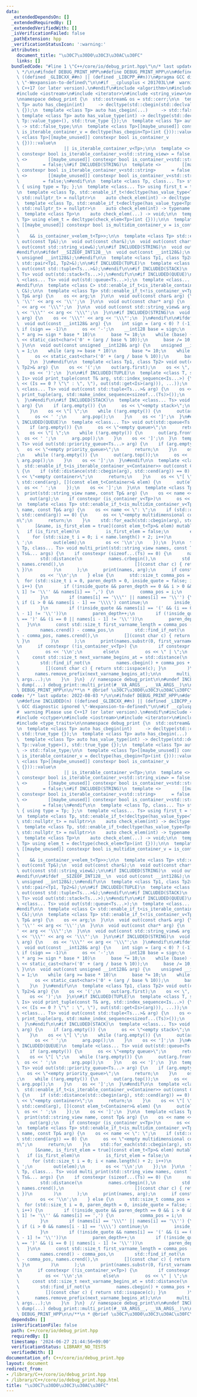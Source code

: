 ```yaml
---
data:
  _extendedDependsOn: []
  _extendedRequiredBy: []
  _extendedVerifiedWith: []
  _isVerificationFailed: false
  _pathExtension: hpp
  _verificationStatusIcon: ':warning:'
  attributes:
    document_title: "\u30C7\u30D0\u30C3\u30AC\u30FC"
    links: []
  bundledCode: "#line 1 \"C++/core/io/debug_print.hpp\"\n/* last update: 2022-08-03\
    \ */\n\n#ifndef DEBUG_PRINT_HPP\n#define DEBUG_PRINT_HPP\n\n#define INCLUDED(n)\
    \ ((defined _GLIBCXX_##n) || (defined _LIBCPP_##n))\n#pragma GCC diagnostic ignored\
    \ \"-Wexpansion-to-defined\"\n\n#if __cplusplus < 201703L\n#  warning Please use\
    \ C++17 (or later version).\n#endif\n#include <algorithm>\n#include <cctype>\n\
    #include <iostream>\n#include <iterator>\n#include <string_view>\n#include <type_traits>\n\
    \nnamespace debug_print {\n  std::ostream& os = std::cerr;\n\n  template <class\
    \ Tp> auto has_cbegin(int)     -> decltype(std::cbegin(std::declval<Tp>()), std::true_type\
    \ {});\n  template <class Tp> auto has_cbegin(...)     -> std::false_type;\n \
    \ template <class Tp> auto has_value_type(int) -> decltype(std::declval<typename\
    \ Tp::value_type>(), std::true_type {});\n  template <class Tp> auto has_value_type(...)\
    \ -> std::false_type;\n\n  template <class Tp>[[maybe_unused]] constexpr bool\
    \ is_iterable_container_v = decltype(has_cbegin<Tp>(int {}))::value;\n  template\
    \ <class Tp>[[maybe_unused]] constexpr bool is_container_v          = decltype(has_value_type<Tp>(int\
    \ {}))::value\n                                                              \
    \                 || is_iterable_container_v<Tp>;\n\n  template <>        [[maybe_unused]]\
    \ constexpr bool is_iterable_container_v<std::string_view> = false;\n  template\
    \ <>        [[maybe_unused]] constexpr bool is_container_v<std::string_view> \
    \         = false;\n#if INCLUDED(STRING)\n  template <>        [[maybe_unused]]\
    \ constexpr bool is_iterable_container_v<std::string>      = false;\n  template\
    \ <>        [[maybe_unused]] constexpr bool is_container_v<std::string>      \
    \         = false;\n#endif\n\n  template <class Tp, class... Ts> struct first_element\
    \ { using type = Tp; };\n  template <class... Ts> using first_t = typename first_element<Ts...>::type;\n\
    \n  template <class Tp, std::enable_if_t<!decltype(has_value_type<Tp>(int {}))::value,\
    \ std::nullptr_t> = nullptr>\n    auto check_elem(int) -> decltype(*std::cbegin(std::declval<Tp>()));\n\
    \  template <class Tp, std::enable_if_t<decltype(has_value_type<Tp>(int {}))::value,\
    \ std::nullptr_t> = nullptr>\n    auto check_elem(int) -> typename Tp::value_type;\n\
    \  template <class Tp>\n    auto check_elem(...) -> void;\n\n  template <class\
    \ Tp> using elem_t = decltype(check_elem<Tp>(int {}));\n\n  template <class Tp>\
    \ [[maybe_unused]] constexpr bool is_multidim_container_v = is_container_v<Tp>\n\
    \                                                                            \
    \    && is_container_v<elem_t<Tp>>;\n\n  template <class Tp> std::enable_if_t<!is_container_v<Tp>>\
    \ out(const Tp&);\n  void out(const char&);\n  void out(const char*);\n  void\
    \ out(const std::string_view&);\n\n#if INCLUDED(STRING)\n  void out(const std::string&);\n\
    #endif\n\n#ifdef __SIZEOF_INT128__\n  void out(const __int128&);\n  void out(const\
    \ unsigned __int128&);\n#endif\n\n  template <class Tp1, class Tp2> void out(const\
    \ std::pair<Tp1, Tp2>&);\n\n#if INCLUDED(TUPLE)\n  template <class... Ts> void\
    \ out(const std::tuple<Ts...>&);\n#endif\n\n#if INCLUDED(STACK)\n  template <class...\
    \ Ts> void out(std::stack<Ts...>);\n#endif\n\n#if INCLUDED(QUEUE)\n  template\
    \ <class... Ts> void out(std::queue<Ts...>);\n  template <class... Ts> void out(std::priority_queue<Ts...>);\n\
    #endif\n\n  template <class C> std::enable_if_t<is_iterable_container_v<C>> out(const\
    \ C&);\n\n  template <class Tp> std::enable_if_t<!is_container_v<Tp>> out(const\
    \ Tp& arg) {\n    os << arg;\n  }\n\n  void out(const char& arg) {\n    os <<\
    \ '\\'' << arg << '\\'';\n  }\n\n  void out(const char* arg) {\n    os << '\\\"\
    ' << arg << '\\\"';\n  }\n\n  void out(const std::string_view& arg) {\n    os\
    \ << '\\\"' << arg << '\\\"';\n  }\n\n#if INCLUDED(STRING)\n  void out(const std::string&\
    \ arg) {\n    os << '\\\"' << arg << '\\\"';\n  }\n#endif\n\n#ifdef __SIZEOF_INT128__\n\
    \  void out(const __int128& arg) {\n    int sign = (arg < 0) ? (-1) : 1;\n   \
    \ if (sign == -1)\n      os << '-';\n    __int128 base = sign;\n    while (sign\
    \ * arg >= sign * base * 10)\n      base *= 10;\n    while (base) {\n      os\
    \ << static_cast<char>('0' + (arg / base % 10));\n      base /= 10;\n    }\n \
    \ }\n\n  void out(const unsigned __int128& arg) {\n    unsigned __int128 base\
    \ = 1;\n    while (arg >= base * 10)\n      base *= 10;\n    while (base) {\n\
    \      os << static_cast<char>('0' + (arg / base % 10));\n      base /= 10;\n\
    \    }\n  }\n#endif\n\n  template <class Tp1, class Tp2> void out(const std::pair<Tp1,\
    \ Tp2>& arg) {\n    os << '(';\n    out(arg.first);\n    os << \", \";\n    out(arg.second);\n\
    \    os << ')';\n  }\n\n#if INCLUDED(TUPLE)\n  template <class T, std::size_t...\
    \ Is> void print_tuple(const T& arg, std::index_sequence<Is...>) {\n    static_cast<void>(((os\
    \ << (Is == 0 ? \"\" : \", \"), out(std::get<Is>(arg))), ...));\n  }\n\n  template\
    \ <class... Ts> void out(const std::tuple<Ts...>& arg) {\n    os << '(';\n   \
    \ print_tuple(arg, std::make_index_sequence<sizeof...(Ts)>());\n    os << ')';\n\
    \  }\n#endif\n\n#if INCLUDED(STACK)\n  template <class... Ts> void out(std::stack<Ts...>\
    \ arg) {\n    if (arg.empty()) {\n      os << \"<empty stack>\";\n      return;\n\
    \    }\n    os << \"[ \";\n    while (!arg.empty()) {\n      out(arg.top());\n\
    \      os << ' ';\n      arg.pop();\n    }\n    os << ']';\n  }\n#endif\n\n#if\
    \ INCLUDED(QUEUE)\n  template <class... Ts> void out(std::queue<Ts...> arg) {\n\
    \    if (arg.empty()) {\n      os << \"<empty queue>\";\n      return;\n    }\n\
    \    os << \"[ \";\n    while (!arg.empty()) {\n      out(arg.front());\n    \
    \  os << ' ';\n      arg.pop();\n    }\n    os << ']';\n  }\n  template <class...\
    \ Ts> void out(std::priority_queue<Ts...> arg) {\n    if (arg.empty()) {\n   \
    \   os << \"<empty priority_queue>\";\n      return;\n    }\n    os << \"[ \"\
    ;\n    while (!arg.empty()) {\n      out(arg.top());\n      os << ' ';\n     \
    \ arg.pop();\n    }\n    os << ']';\n  }\n#endif\n\n  template <class Container>\n\
    \  std::enable_if_t<is_iterable_container_v<Container>> out(const Container& arg)\
    \ {\n    if (std::distance(std::cbegin(arg), std::cend(arg)) == 0) {\n      os\
    \ << \"<empty container>\";\n      return;\n    }\n    os << \"[ \";\n    std::for_each(std::cbegin(arg),\
    \ std::cend(arg), [](const elem_t<Container>& elem) {\n      out(elem);\n    \
    \  os << ' ';\n    });\n    os << ']';\n  }\n\n  template <class Tp> std::enable_if_t<!is_multidim_container_v<Tp>>\n\
    \  print(std::string_view name, const Tp& arg) {\n    os << name << \": \";\n\
    \    out(arg);\n    if constexpr (is_container_v<Tp>)\n      os << '\\n';\n  }\n\
    \n  template <class Tp> std::enable_if_t<is_multidim_container_v<Tp>>\n  print(std::string_view\
    \ name, const Tp& arg) {\n    os << name << \": \";\n    if (std::distance(std::cbegin(arg),\
    \ std::cend(arg)) == 0) {\n      os << \"<empty multidimensional container>\\\
    n\";\n      return;\n    }\n    std::for_each(std::cbegin(arg), std::cend(arg),\n\
    \      [&name, is_first_elem = true](const elem_t<Tp>& elem) mutable {\n     \
    \   if (is_first_elem)\n          is_first_elem = false;\n        else\n     \
    \     for (std::size_t i = 0; i < name.length() + 2; i++)\n            os << '\
    \ ';\n        out(elem);\n        os << '\\n';\n    });\n  }\n\n  template <class\
    \ Tp, class... Ts> void multi_print(std::string_view names, const Tp& arg, const\
    \ Ts&... args) {\n    if constexpr (sizeof...(Ts) == 0) {\n      names.remove_suffix(\n\
    \        std::distance(\n          names.crbegin(),\n          std::find_if_not(names.crbegin(),\
    \ names.crend(),\n                           [](const char c) { return std::isspace(c);\
    \ })\n        )\n      );\n      print(names, arg);\n      if constexpr (!is_container_v<Tp>)\n\
    \        os << '\\n';\n    } else {\n      std::size_t comma_pos = 0;\n\n    \
    \  for (std::size_t i = 0, paren_depth = 0, inside_quote = false; i < names.length();\
    \ i++) {\n        if (!inside_quote && paren_depth == 0 && i > 0 && names[i -\
    \ 1] != '\\'' && names[i] == ',') {\n          comma_pos = i;\n          break;\n\
    \        }\n        if (names[i] == '\\\"' || names[i] == '\\'') {\n         \
    \ if (i > 0 && names[i - 1] == '\\\\') continue;\n          inside_quote ^= true;\n\
    \        }\n        if (!inside_quote && names[i] == '(' && (i == 0 || names[i\
    \ - 1] != '\\''))\n          paren_depth++;\n        if (!inside_quote && names[i]\
    \ == ')' && (i == 0 || names[i - 1] != '\\''))\n          paren_depth--;\n   \
    \   }\n\n      const std::size_t first_varname_length = comma_pos - std::distance(\n\
    \        names.crend() - comma_pos,\n        std::find_if_not(\n          names.crend()\
    \ - comma_pos, names.crend(),\n          [](const char c) { return std::isspace(c);\
    \ }\n        )\n      );\n      print(names.substr(0, first_varname_length), arg);\n\
    \n      if constexpr (!is_container_v<Tp>) {\n        if constexpr (is_container_v<first_t<Ts...>>)\n\
    \          os << '\\n';\n        else\n          os << \" | \";\n      }\n\n \
    \     const std::size_t next_varname_begins_at = std::distance(\n        names.cbegin(),\n\
    \        std::find_if_not(\n          names.cbegin() + comma_pos + 1, names.cend(),\n\
    \          [](const char c) { return std::isspace(c); }\n        )\n      );\n\
    \      names.remove_prefix(next_varname_begins_at);\n\n      multi_print(names,\
    \ args...);\n    }\n  }\n}  // namespace debug_print\n\n#undef INCLUDED\n\n#define\
    \ dump(...) debug_print::multi_print(#__VA_ARGS__, __VA_ARGS__)\n\n#endif  //\
    \ DEBUG_PRINT_HPP\n\n/**\n * @brief \u30C7\u30D0\u30C3\u30AC\u30FC\n */\n"
  code: "/* last update: 2022-08-03 */\n\n#ifndef DEBUG_PRINT_HPP\n#define DEBUG_PRINT_HPP\n\
    \n#define INCLUDED(n) ((defined _GLIBCXX_##n) || (defined _LIBCPP_##n))\n#pragma\
    \ GCC diagnostic ignored \"-Wexpansion-to-defined\"\n\n#if __cplusplus < 201703L\n\
    #  warning Please use C++17 (or later version).\n#endif\n#include <algorithm>\n\
    #include <cctype>\n#include <iostream>\n#include <iterator>\n#include <string_view>\n\
    #include <type_traits>\n\nnamespace debug_print {\n  std::ostream& os = std::cerr;\n\
    \n  template <class Tp> auto has_cbegin(int)     -> decltype(std::cbegin(std::declval<Tp>()),\
    \ std::true_type {});\n  template <class Tp> auto has_cbegin(...)     -> std::false_type;\n\
    \  template <class Tp> auto has_value_type(int) -> decltype(std::declval<typename\
    \ Tp::value_type>(), std::true_type {});\n  template <class Tp> auto has_value_type(...)\
    \ -> std::false_type;\n\n  template <class Tp>[[maybe_unused]] constexpr bool\
    \ is_iterable_container_v = decltype(has_cbegin<Tp>(int {}))::value;\n  template\
    \ <class Tp>[[maybe_unused]] constexpr bool is_container_v          = decltype(has_value_type<Tp>(int\
    \ {}))::value\n                                                              \
    \                 || is_iterable_container_v<Tp>;\n\n  template <>        [[maybe_unused]]\
    \ constexpr bool is_iterable_container_v<std::string_view> = false;\n  template\
    \ <>        [[maybe_unused]] constexpr bool is_container_v<std::string_view> \
    \         = false;\n#if INCLUDED(STRING)\n  template <>        [[maybe_unused]]\
    \ constexpr bool is_iterable_container_v<std::string>      = false;\n  template\
    \ <>        [[maybe_unused]] constexpr bool is_container_v<std::string>      \
    \         = false;\n#endif\n\n  template <class Tp, class... Ts> struct first_element\
    \ { using type = Tp; };\n  template <class... Ts> using first_t = typename first_element<Ts...>::type;\n\
    \n  template <class Tp, std::enable_if_t<!decltype(has_value_type<Tp>(int {}))::value,\
    \ std::nullptr_t> = nullptr>\n    auto check_elem(int) -> decltype(*std::cbegin(std::declval<Tp>()));\n\
    \  template <class Tp, std::enable_if_t<decltype(has_value_type<Tp>(int {}))::value,\
    \ std::nullptr_t> = nullptr>\n    auto check_elem(int) -> typename Tp::value_type;\n\
    \  template <class Tp>\n    auto check_elem(...) -> void;\n\n  template <class\
    \ Tp> using elem_t = decltype(check_elem<Tp>(int {}));\n\n  template <class Tp>\
    \ [[maybe_unused]] constexpr bool is_multidim_container_v = is_container_v<Tp>\n\
    \                                                                            \
    \    && is_container_v<elem_t<Tp>>;\n\n  template <class Tp> std::enable_if_t<!is_container_v<Tp>>\
    \ out(const Tp&);\n  void out(const char&);\n  void out(const char*);\n  void\
    \ out(const std::string_view&);\n\n#if INCLUDED(STRING)\n  void out(const std::string&);\n\
    #endif\n\n#ifdef __SIZEOF_INT128__\n  void out(const __int128&);\n  void out(const\
    \ unsigned __int128&);\n#endif\n\n  template <class Tp1, class Tp2> void out(const\
    \ std::pair<Tp1, Tp2>&);\n\n#if INCLUDED(TUPLE)\n  template <class... Ts> void\
    \ out(const std::tuple<Ts...>&);\n#endif\n\n#if INCLUDED(STACK)\n  template <class...\
    \ Ts> void out(std::stack<Ts...>);\n#endif\n\n#if INCLUDED(QUEUE)\n  template\
    \ <class... Ts> void out(std::queue<Ts...>);\n  template <class... Ts> void out(std::priority_queue<Ts...>);\n\
    #endif\n\n  template <class C> std::enable_if_t<is_iterable_container_v<C>> out(const\
    \ C&);\n\n  template <class Tp> std::enable_if_t<!is_container_v<Tp>> out(const\
    \ Tp& arg) {\n    os << arg;\n  }\n\n  void out(const char& arg) {\n    os <<\
    \ '\\'' << arg << '\\'';\n  }\n\n  void out(const char* arg) {\n    os << '\\\"\
    ' << arg << '\\\"';\n  }\n\n  void out(const std::string_view& arg) {\n    os\
    \ << '\\\"' << arg << '\\\"';\n  }\n\n#if INCLUDED(STRING)\n  void out(const std::string&\
    \ arg) {\n    os << '\\\"' << arg << '\\\"';\n  }\n#endif\n\n#ifdef __SIZEOF_INT128__\n\
    \  void out(const __int128& arg) {\n    int sign = (arg < 0) ? (-1) : 1;\n   \
    \ if (sign == -1)\n      os << '-';\n    __int128 base = sign;\n    while (sign\
    \ * arg >= sign * base * 10)\n      base *= 10;\n    while (base) {\n      os\
    \ << static_cast<char>('0' + (arg / base % 10));\n      base /= 10;\n    }\n \
    \ }\n\n  void out(const unsigned __int128& arg) {\n    unsigned __int128 base\
    \ = 1;\n    while (arg >= base * 10)\n      base *= 10;\n    while (base) {\n\
    \      os << static_cast<char>('0' + (arg / base % 10));\n      base /= 10;\n\
    \    }\n  }\n#endif\n\n  template <class Tp1, class Tp2> void out(const std::pair<Tp1,\
    \ Tp2>& arg) {\n    os << '(';\n    out(arg.first);\n    os << \", \";\n    out(arg.second);\n\
    \    os << ')';\n  }\n\n#if INCLUDED(TUPLE)\n  template <class T, std::size_t...\
    \ Is> void print_tuple(const T& arg, std::index_sequence<Is...>) {\n    static_cast<void>(((os\
    \ << (Is == 0 ? \"\" : \", \"), out(std::get<Is>(arg))), ...));\n  }\n\n  template\
    \ <class... Ts> void out(const std::tuple<Ts...>& arg) {\n    os << '(';\n   \
    \ print_tuple(arg, std::make_index_sequence<sizeof...(Ts)>());\n    os << ')';\n\
    \  }\n#endif\n\n#if INCLUDED(STACK)\n  template <class... Ts> void out(std::stack<Ts...>\
    \ arg) {\n    if (arg.empty()) {\n      os << \"<empty stack>\";\n      return;\n\
    \    }\n    os << \"[ \";\n    while (!arg.empty()) {\n      out(arg.top());\n\
    \      os << ' ';\n      arg.pop();\n    }\n    os << ']';\n  }\n#endif\n\n#if\
    \ INCLUDED(QUEUE)\n  template <class... Ts> void out(std::queue<Ts...> arg) {\n\
    \    if (arg.empty()) {\n      os << \"<empty queue>\";\n      return;\n    }\n\
    \    os << \"[ \";\n    while (!arg.empty()) {\n      out(arg.front());\n    \
    \  os << ' ';\n      arg.pop();\n    }\n    os << ']';\n  }\n  template <class...\
    \ Ts> void out(std::priority_queue<Ts...> arg) {\n    if (arg.empty()) {\n   \
    \   os << \"<empty priority_queue>\";\n      return;\n    }\n    os << \"[ \"\
    ;\n    while (!arg.empty()) {\n      out(arg.top());\n      os << ' ';\n     \
    \ arg.pop();\n    }\n    os << ']';\n  }\n#endif\n\n  template <class Container>\n\
    \  std::enable_if_t<is_iterable_container_v<Container>> out(const Container& arg)\
    \ {\n    if (std::distance(std::cbegin(arg), std::cend(arg)) == 0) {\n      os\
    \ << \"<empty container>\";\n      return;\n    }\n    os << \"[ \";\n    std::for_each(std::cbegin(arg),\
    \ std::cend(arg), [](const elem_t<Container>& elem) {\n      out(elem);\n    \
    \  os << ' ';\n    });\n    os << ']';\n  }\n\n  template <class Tp> std::enable_if_t<!is_multidim_container_v<Tp>>\n\
    \  print(std::string_view name, const Tp& arg) {\n    os << name << \": \";\n\
    \    out(arg);\n    if constexpr (is_container_v<Tp>)\n      os << '\\n';\n  }\n\
    \n  template <class Tp> std::enable_if_t<is_multidim_container_v<Tp>>\n  print(std::string_view\
    \ name, const Tp& arg) {\n    os << name << \": \";\n    if (std::distance(std::cbegin(arg),\
    \ std::cend(arg)) == 0) {\n      os << \"<empty multidimensional container>\\\
    n\";\n      return;\n    }\n    std::for_each(std::cbegin(arg), std::cend(arg),\n\
    \      [&name, is_first_elem = true](const elem_t<Tp>& elem) mutable {\n     \
    \   if (is_first_elem)\n          is_first_elem = false;\n        else\n     \
    \     for (std::size_t i = 0; i < name.length() + 2; i++)\n            os << '\
    \ ';\n        out(elem);\n        os << '\\n';\n    });\n  }\n\n  template <class\
    \ Tp, class... Ts> void multi_print(std::string_view names, const Tp& arg, const\
    \ Ts&... args) {\n    if constexpr (sizeof...(Ts) == 0) {\n      names.remove_suffix(\n\
    \        std::distance(\n          names.crbegin(),\n          std::find_if_not(names.crbegin(),\
    \ names.crend(),\n                           [](const char c) { return std::isspace(c);\
    \ })\n        )\n      );\n      print(names, arg);\n      if constexpr (!is_container_v<Tp>)\n\
    \        os << '\\n';\n    } else {\n      std::size_t comma_pos = 0;\n\n    \
    \  for (std::size_t i = 0, paren_depth = 0, inside_quote = false; i < names.length();\
    \ i++) {\n        if (!inside_quote && paren_depth == 0 && i > 0 && names[i -\
    \ 1] != '\\'' && names[i] == ',') {\n          comma_pos = i;\n          break;\n\
    \        }\n        if (names[i] == '\\\"' || names[i] == '\\'') {\n         \
    \ if (i > 0 && names[i - 1] == '\\\\') continue;\n          inside_quote ^= true;\n\
    \        }\n        if (!inside_quote && names[i] == '(' && (i == 0 || names[i\
    \ - 1] != '\\''))\n          paren_depth++;\n        if (!inside_quote && names[i]\
    \ == ')' && (i == 0 || names[i - 1] != '\\''))\n          paren_depth--;\n   \
    \   }\n\n      const std::size_t first_varname_length = comma_pos - std::distance(\n\
    \        names.crend() - comma_pos,\n        std::find_if_not(\n          names.crend()\
    \ - comma_pos, names.crend(),\n          [](const char c) { return std::isspace(c);\
    \ }\n        )\n      );\n      print(names.substr(0, first_varname_length), arg);\n\
    \n      if constexpr (!is_container_v<Tp>) {\n        if constexpr (is_container_v<first_t<Ts...>>)\n\
    \          os << '\\n';\n        else\n          os << \" | \";\n      }\n\n \
    \     const std::size_t next_varname_begins_at = std::distance(\n        names.cbegin(),\n\
    \        std::find_if_not(\n          names.cbegin() + comma_pos + 1, names.cend(),\n\
    \          [](const char c) { return std::isspace(c); }\n        )\n      );\n\
    \      names.remove_prefix(next_varname_begins_at);\n\n      multi_print(names,\
    \ args...);\n    }\n  }\n}  // namespace debug_print\n\n#undef INCLUDED\n\n#define\
    \ dump(...) debug_print::multi_print(#__VA_ARGS__, __VA_ARGS__)\n\n#endif  //\
    \ DEBUG_PRINT_HPP\n\n/**\n * @brief \u30C7\u30D0\u30C3\u30AC\u30FC\n */"
  dependsOn: []
  isVerificationFile: false
  path: C++/core/io/debug_print.hpp
  requiredBy: []
  timestamp: '2024-06-27 21:44:56+09:00'
  verificationStatus: LIBRARY_NO_TESTS
  verifiedWith: []
documentation_of: C++/core/io/debug_print.hpp
layout: document
redirect_from:
- /library/C++/core/io/debug_print.hpp
- /library/C++/core/io/debug_print.hpp.html
title: "\u30C7\u30D0\u30C3\u30AC\u30FC"
---
```

